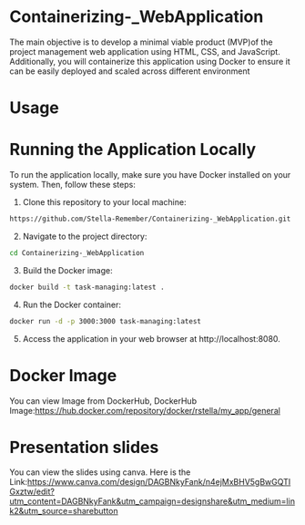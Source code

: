 # Containerizing-_WebApplication
The main objective is to develop a minimal viable product (MVP)of the project management web application using HTML, CSS, and JavaScript. Additionally, you will containerize this application using Docker to ensure it can be easily deployed and scaled across different environment 

# Usage
# Running the Application Locally

To run the application locally, make sure you have Docker installed on your system. Then, follow these steps:

1. Clone this repository to your local machine:
```bash
https://github.com/Stella-Remember/Containerizing-_WebApplication.git
```
2. Navigate to the project directory:
```bash
cd Containerizing-_WebApplication
```
3. Build the Docker image:
```bash
docker build -t task-managing:latest .
```
4. Run the Docker container:
```bash
docker run -d -p 3000:3000 task-managing:latest
```
5. Access the application in your web browser at http://localhost:8080.

# Docker Image

You can view Image from DockerHub, DockerHub Image:https://hub.docker.com/repository/docker/rstella/my_app/general

# Presentation slides

You can view the slides using canva. Here is the Link:https://www.canva.com/design/DAGBNkyFank/n4ejMxBHV5gBwGQTIGxztw/edit?utm_content=DAGBNkyFank&utm_campaign=designshare&utm_medium=link2&utm_source=sharebutton
